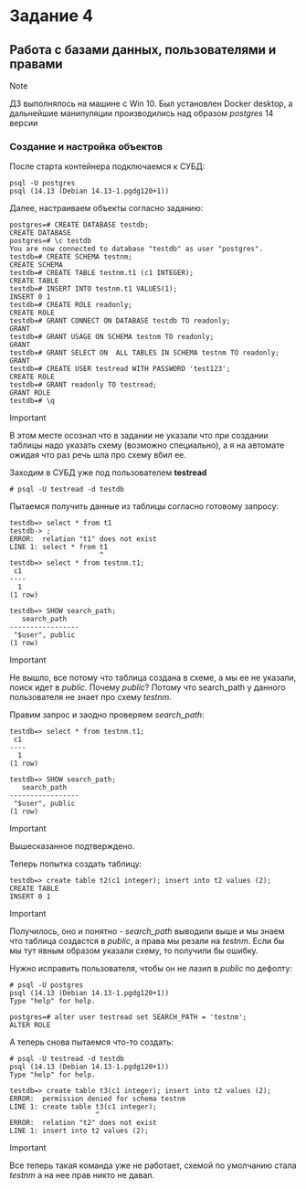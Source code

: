 # Задание 4
## Работа с базами данных, пользователями и правами
> [!NOTE]
> ДЗ выполнялось на машине с Win 10. Был установлен Docker desktop, а дальнейшие манипуляции производились над образом *postgres* 14 версии
### Создание и настройка объектов
После старта контейнера подключаемся к СУБД:
```
psql -U postgres
psql (14.13 (Debian 14.13-1.pgdg120+1))
```
Далее, настраиваем объекты согласно заданию:
```
postgres=# CREATE DATABASE testdb;
CREATE DATABASE
postgres=# \c testdb
You are now connected to database "testdb" as user "postgres".
testdb=# CREATE SCHEMA testnm;
CREATE SCHEMA
testdb=# CREATE TABLE testnm.t1 (c1 INTEGER);
CREATE TABLE
testdb=# INSERT INTO testnm.t1 VALUES(1);
INSERT 0 1
testdb=# CREATE ROLE readonly;
CREATE ROLE
testdb=# GRANT CONNECT ON DATABASE testdb TO readonly;
GRANT
testdb=# GRANT USAGE ON SCHEMA testnm TO readonly;
GRANT
testdb=# GRANT SELECT ON  ALL TABLES IN SCHEMA testnm TO readonly;
GRANT
testdb=# CREATE USER testread WITH PASSWORD 'test123';
CREATE ROLE
testdb=# GRANT readonly TO testread;
GRANT ROLE
testdb=# \q
```
> [!IMPORTANT]
> В этом месте осознал что в задании не указали что при создании таблицы надо указать схему (возможно специально), а я на автомате ожидая что раз речь шла про схему вбил ее.

Заходим в СУБД уже под пользователем **testread**
```
# psql -U testread -d testdb
```
Пытаемся получить данные из таблицы согласно готовому запросу:
```
testdb=> select * from t1
testdb-> ;
ERROR:  relation "t1" does not exist
LINE 1: select * from t1
                      ^
testdb=> select * from testnm.t1;
 c1
----
  1
(1 row)

testdb=> SHOW search_path;
   search_path
-----------------
 "$user", public
(1 row)
```
> [!IMPORTANT]
> Не вышло, все потому что таблица создана в схеме, а мы ее не указали, поиск идет в *public*. Почему *public*? Потому что search_path у данного пользователя не знает про схему *testnm*.

Правим запрос и заодно проверяем *search_path*:
```
testdb=> select * from testnm.t1;
 c1
----
  1
(1 row)

testdb=> SHOW search_path;
   search_path
-----------------
 "$user", public
(1 row)
```
> [!IMPORTANT]
> Вышесказанное подтверждено.

Теперь попытка создать таблицу:
```
testdb=> create table t2(c1 integer); insert into t2 values (2);
CREATE TABLE
INSERT 0 1
```
> [!IMPORTANT]
> Получилось, оно и понятно - *search_path* выводили выше и мы знаем что таблица создастся в *public*, а права мы резали на *testnm*. Если бы мы тут явным образом указали схему, то получили бы ошибку.

Нужно исправить пользователя, чтобы он не лазил в *public* по дефолту:
```
# psql -U postgres
psql (14.13 (Debian 14.13-1.pgdg120+1))
Type "help" for help.

postgres=# alter user testread set SEARCH_PATH = 'testnm';
ALTER ROLE
```
А теперь снова пытаемся что-то создать:
```
# psql -U testread -d testdb
psql (14.13 (Debian 14.13-1.pgdg120+1))
Type "help" for help.

testdb=> create table t3(c1 integer); insert into t2 values (2);
ERROR:  permission denied for schema testnm
LINE 1: create table t3(c1 integer);
                     ^
ERROR:  relation "t2" does not exist
LINE 1: insert into t2 values (2);
```
> [!IMPORTANT]
> Все теперь такая команда уже не работает, схемой по умолчанию стала *testnm* а на нее прав никто не давал.
